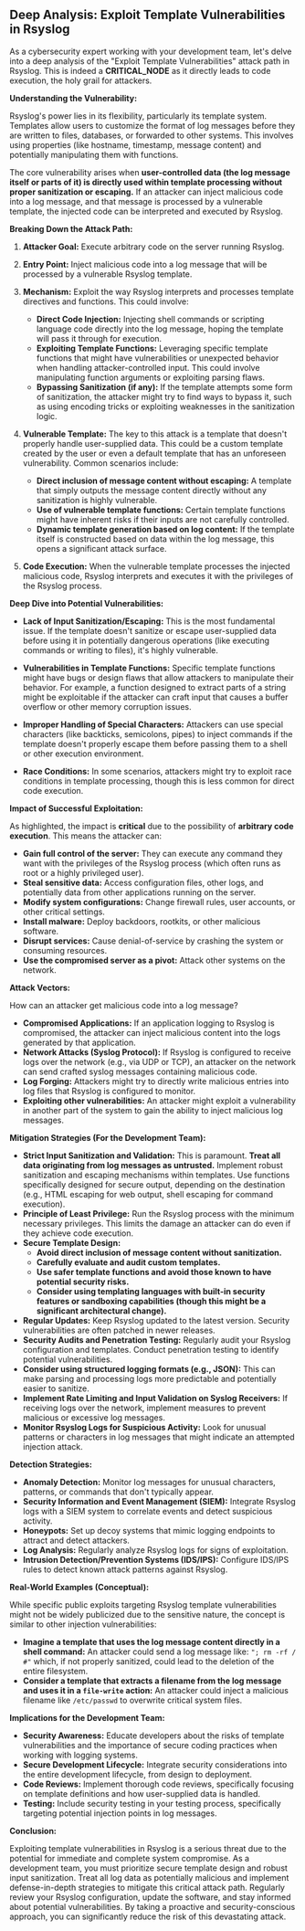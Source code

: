 ## Deep Analysis: Exploit Template Vulnerabilities in Rsyslog

As a cybersecurity expert working with your development team, let's delve into a deep analysis of the "Exploit Template Vulnerabilities" attack path in Rsyslog. This is indeed a **CRITICAL_NODE** as it directly leads to code execution, the holy grail for attackers.

**Understanding the Vulnerability:**

Rsyslog's power lies in its flexibility, particularly its template system. Templates allow users to customize the format of log messages before they are written to files, databases, or forwarded to other systems. This involves using properties (like hostname, timestamp, message content) and potentially manipulating them with functions.

The core vulnerability arises when **user-controlled data (the log message itself or parts of it) is directly used within template processing without proper sanitization or escaping.**  If an attacker can inject malicious code into a log message, and that message is processed by a vulnerable template, the injected code can be interpreted and executed by Rsyslog.

**Breaking Down the Attack Path:**

1. **Attacker Goal:** Execute arbitrary code on the server running Rsyslog.

2. **Entry Point:**  Inject malicious code into a log message that will be processed by a vulnerable Rsyslog template.

3. **Mechanism:**  Exploit the way Rsyslog interprets and processes template directives and functions. This could involve:
    * **Direct Code Injection:** Injecting shell commands or scripting language code directly into the log message, hoping the template will pass it through for execution.
    * **Exploiting Template Functions:**  Leveraging specific template functions that might have vulnerabilities or unexpected behavior when handling attacker-controlled input. This could involve manipulating function arguments or exploiting parsing flaws.
    * **Bypassing Sanitization (if any):**  If the template attempts some form of sanitization, the attacker might try to find ways to bypass it, such as using encoding tricks or exploiting weaknesses in the sanitization logic.

4. **Vulnerable Template:** The key to this attack is a template that doesn't properly handle user-supplied data. This could be a custom template created by the user or even a default template that has an unforeseen vulnerability. Common scenarios include:
    * **Direct inclusion of message content without escaping:**  A template that simply outputs the message content directly without any sanitization is highly vulnerable.
    * **Use of vulnerable template functions:**  Certain template functions might have inherent risks if their inputs are not carefully controlled.
    * **Dynamic template generation based on log content:**  If the template itself is constructed based on data within the log message, this opens a significant attack surface.

5. **Code Execution:** When the vulnerable template processes the injected malicious code, Rsyslog interprets and executes it with the privileges of the Rsyslog process.

**Deep Dive into Potential Vulnerabilities:**

* **Lack of Input Sanitization/Escaping:** This is the most fundamental issue. If the template doesn't sanitize or escape user-supplied data before using it in potentially dangerous operations (like executing commands or writing to files), it's highly vulnerable.

* **Vulnerabilities in Template Functions:**  Specific template functions might have bugs or design flaws that allow attackers to manipulate their behavior. For example, a function designed to extract parts of a string might be exploitable if the attacker can craft input that causes a buffer overflow or other memory corruption issues.

* **Improper Handling of Special Characters:**  Attackers can use special characters (like backticks, semicolons, pipes) to inject commands if the template doesn't properly escape them before passing them to a shell or other execution environment.

* **Race Conditions:** In some scenarios, attackers might try to exploit race conditions in template processing, though this is less common for direct code execution.

**Impact of Successful Exploitation:**

As highlighted, the impact is **critical** due to the possibility of **arbitrary code execution**. This means the attacker can:

* **Gain full control of the server:**  They can execute any command they want with the privileges of the Rsyslog process (which often runs as root or a highly privileged user).
* **Steal sensitive data:** Access configuration files, other logs, and potentially data from other applications running on the server.
* **Modify system configurations:** Change firewall rules, user accounts, or other critical settings.
* **Install malware:**  Deploy backdoors, rootkits, or other malicious software.
* **Disrupt services:**  Cause denial-of-service by crashing the system or consuming resources.
* **Use the compromised server as a pivot:**  Attack other systems on the network.

**Attack Vectors:**

How can an attacker get malicious code into a log message?

* **Compromised Applications:** If an application logging to Rsyslog is compromised, the attacker can inject malicious content into the logs generated by that application.
* **Network Attacks (Syslog Protocol):** If Rsyslog is configured to receive logs over the network (e.g., via UDP or TCP), an attacker on the network can send crafted syslog messages containing malicious code.
* **Log Forging:**  Attackers might try to directly write malicious entries into log files that Rsyslog is configured to monitor.
* **Exploiting other vulnerabilities:**  An attacker might exploit a vulnerability in another part of the system to gain the ability to inject malicious log messages.

**Mitigation Strategies (For the Development Team):**

* **Strict Input Sanitization and Validation:** This is paramount. **Treat all data originating from log messages as untrusted.**  Implement robust sanitization and escaping mechanisms within templates. Use functions specifically designed for secure output, depending on the destination (e.g., HTML escaping for web output, shell escaping for command execution).
* **Principle of Least Privilege:**  Run the Rsyslog process with the minimum necessary privileges. This limits the damage an attacker can do even if they achieve code execution.
* **Secure Template Design:**
    * **Avoid direct inclusion of message content without sanitization.**
    * **Carefully evaluate and audit custom templates.**
    * **Use safer template functions and avoid those known to have potential security risks.**
    * **Consider using templating languages with built-in security features or sandboxing capabilities (though this might be a significant architectural change).**
* **Regular Updates:** Keep Rsyslog updated to the latest version. Security vulnerabilities are often patched in newer releases.
* **Security Audits and Penetration Testing:**  Regularly audit your Rsyslog configuration and templates. Conduct penetration testing to identify potential vulnerabilities.
* **Consider using structured logging formats (e.g., JSON):** This can make parsing and processing logs more predictable and potentially easier to sanitize.
* **Implement Rate Limiting and Input Validation on Syslog Receivers:** If receiving logs over the network, implement measures to prevent malicious or excessive log messages.
* **Monitor Rsyslog Logs for Suspicious Activity:**  Look for unusual patterns or characters in log messages that might indicate an attempted injection attack.

**Detection Strategies:**

* **Anomaly Detection:** Monitor log messages for unusual characters, patterns, or commands that don't typically appear.
* **Security Information and Event Management (SIEM):**  Integrate Rsyslog logs with a SIEM system to correlate events and detect suspicious activity.
* **Honeypots:**  Set up decoy systems that mimic logging endpoints to attract and detect attackers.
* **Log Analysis:** Regularly analyze Rsyslog logs for signs of exploitation.
* **Intrusion Detection/Prevention Systems (IDS/IPS):**  Configure IDS/IPS rules to detect known attack patterns against Rsyslog.

**Real-World Examples (Conceptual):**

While specific public exploits targeting Rsyslog template vulnerabilities might not be widely publicized due to the sensitive nature, the concept is similar to other injection vulnerabilities:

* **Imagine a template that uses the log message content directly in a shell command:**  An attacker could send a log message like: `"; rm -rf / #"` which, if not properly sanitized, could lead to the deletion of the entire filesystem.
* **Consider a template that extracts a filename from the log message and uses it in a `file-write` action:** An attacker could inject a malicious filename like `/etc/passwd` to overwrite critical system files.

**Implications for the Development Team:**

* **Security Awareness:**  Educate developers about the risks of template vulnerabilities and the importance of secure coding practices when working with logging systems.
* **Secure Development Lifecycle:** Integrate security considerations into the entire development lifecycle, from design to deployment.
* **Code Reviews:**  Implement thorough code reviews, specifically focusing on template definitions and how user-supplied data is handled.
* **Testing:**  Include security testing in your testing process, specifically targeting potential injection points in log messages.

**Conclusion:**

Exploiting template vulnerabilities in Rsyslog is a serious threat due to the potential for immediate and complete system compromise. As a development team, you must prioritize secure template design and robust input sanitization. Treat all log data as potentially malicious and implement defense-in-depth strategies to mitigate this critical attack path. Regularly review your Rsyslog configuration, update the software, and stay informed about potential vulnerabilities. By taking a proactive and security-conscious approach, you can significantly reduce the risk of this devastating attack.
